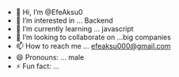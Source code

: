 - 👋 Hi, I’m @EfeAksu0
- 👀 I’m interested in ... Backend
- 🌱 I’m currently learning ... javascript
- 💞️ I’m looking to collaborate on ...big companies
- 📫 How to reach me ... efeaksu000@gmail.com
- 😄 Pronouns: ... male
- ⚡ Fun fact: ...

<!---
EfeAksu0/EfeAksu0 is a ✨ special ✨ repository because its `README.md` (this file) appears on your GitHub profile.
You can click the Preview link to take a look at your changes.
--->
